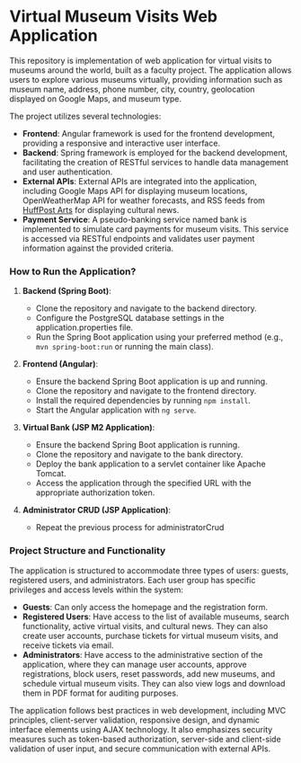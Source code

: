 # Virtual Museum Visits Web Application

This repository is implementation of web application for virtual visits to museums around the world, built as a faculty project. The application allows users to explore various museums virtually, providing information such as museum name, address, phone number, city, country, geolocation displayed on Google Maps, and museum type. 

The project utilizes several technologies:

- **Frontend**: Angular framework is used for the frontend development, providing a responsive and interactive user interface. 
- **Backend**: Spring framework is employed for the backend development, facilitating the creation of RESTful services to handle data management and user authentication.
- **External APIs**: External APIs are integrated into the application, including Google Maps API for displaying museum locations, OpenWeatherMap API for weather forecasts, and RSS feeds from [HuffPost Arts](https://www.huffpost.com/section/arts/feed) for displaying cultural news.
- **Payment Service**: A pseudo-banking service named bank is implemented to simulate card payments for museum visits. This service is accessed via RESTful endpoints and validates user payment information against the provided criteria.

### How to Run the Application?

1. **Backend (Spring Boot)**:
   - Clone the repository and navigate to the backend directory.
   - Configure the PostgreSQL database settings in the application.properties file.
   - Run the Spring Boot application using your preferred method (e.g., `mvn spring-boot:run` or running the main class).

2. **Frontend (Angular)**:
   - Ensure the backend Spring Boot application is up and running.
   - Clone the repository and navigate to the frontend directory.
   - Install the required dependencies by running `npm install`.
   - Start the Angular application with `ng serve`.

3. **Virtual Bank (JSP M2 Application)**:
   - Ensure the backend Spring Boot application is running.
   - Clone the repository and navigate to the bank directory.
   - Deploy the bank application to a servlet container like Apache Tomcat.
   - Access the application through the specified URL with the appropriate authorization token.

4. **Administrator CRUD (JSP Application)**:
   - Repeat the previous process for administratorCrud

### Project Structure and Functionality

The application is structured to accommodate three types of users: guests, registered users, and administrators. Each user group has specific privileges and access levels within the system:

- **Guests**: Can only access the homepage and the registration form.
- **Registered Users**: Have access to the list of available museums, search functionality, active virtual visits, and cultural news. They can also create user accounts, purchase tickets for virtual museum visits, and receive tickets via email.
- **Administrators**: Have access to the administrative section of the application, where they can manage user accounts, approve registrations, block users, reset passwords, add new museums, and schedule virtual museum visits. They can also view logs and download them in PDF format for auditing purposes.

The application follows best practices in web development, including MVC principles, client-server validation, responsive design, and dynamic interface elements using AJAX technology. It also emphasizes security measures such as token-based authorization, server-side and client-side validation of user input, and secure communication with external APIs.